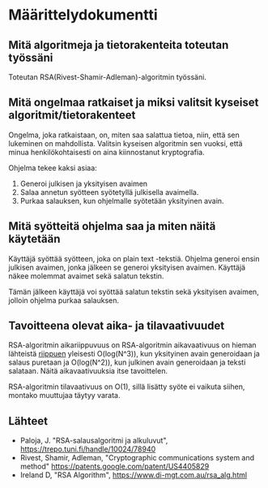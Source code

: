 # Määrittelydokumentti

## Mitä algoritmeja ja tietorakenteita toteutan työssäni

Toteutan RSA(Rivest-Shamir-Adleman)-algoritmin työssäni. 

## Mitä ongelmaa ratkaiset ja miksi valitsit kyseiset algoritmit/tietorakenteet

Ongelma, joka ratkaistaan, on, miten saa salattua tietoa, niin, että sen lukeminen on mahdollista. Valitsin kyseisen algoritmin sen vuoksi, että minua henkilökohtaisesti on aina kiinnostanut kryptografia. 

Ohjelma tekee kaksi asiaa:
  1. Generoi julkisen ja yksityisen avaimen
  2. Salaa annetun syötteen syötetyllä julkisella avaimella.
  3. Purkaa salauksen, kun ohjelmalle syötetään yksityinen avain.

## Mitä syötteitä ohjelma saa ja miten näitä käytetään

Käyttäjä syöttää syötteen, joka on plain text -tekstiä. Ohjelma generoi ensin julkisen avaimen, jonka jälkeen se generoi yksityisen avaimen. Käyttäjä näkee molemmat avaimet sekä salatun tekstin.

Tämän jälkeen käyttäjä voi syöttää salatun tekstin sekä yksityisen avaimen, jolloin ohjelma purkaa salauksen. 

## Tavoitteena olevat aika- ja tilavaativuudet

RSA-algoritmin aikariippuvuus on RSA-algoritmin aikavaativuus on hieman lähteistä [riippuen](https://crypto.stackexchange.com/questions/6164/how-do-i-derive-the-time-complexity-of-encryption-and-decryption-based-on-modula) yleisesti O(log(N^3)), kun yksityinen avain generoidaan ja salaus puretaan ja O(log(N^2)), kun julkinen avain generoidaan ja teksti salataan. Näitä aikavaativuuksia itse tavoittelen. 

RSA-algoritmin tilavaativuus on O(1), sillä lisätty syöte ei vaikuta siihen, montako muuttujaa täytyy varata. 

## Lähteet

- Paloja, J. "RSA-salausalgoritmi ja alkuluvut", https://trepo.tuni.fi/handle/10024/78940
- Rivest, Shamir, Adleman, "Cryptographic communications system and method" https://patents.google.com/patent/US4405829
- Ireland D, "RSA Algorithm", https://www.di-mgt.com.au/rsa_alg.html
